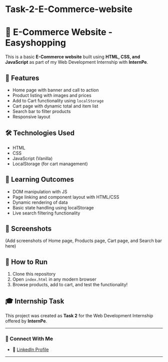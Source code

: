 # Task-2-E-Commerce-website
# 🛒 E-Commerce Website - Easyshopping 

This is a basic **E-Commerce website** built using **HTML, CSS, and JavaScript** as part of my Web Development Internship with **InternPe**.

## 📌 Features
- Home page with banner and call to action
- Product listing with images and prices
- Add to Cart functionality using `localStorage`
- Cart page with dynamic total and item list
- Search bar to filter products
- Responsive layout

## 🛠️ Technologies Used
- HTML
- CSS
- JavaScript (Vanilla)
- LocalStorage (for cart management)

## 🧠 Learning Outcomes
- DOM manipulation with JS
- Page linking and component layout with HTML/CSS
- Dynamic rendering of data
- Basic state handling using localStorage
- Live search filtering functionality

## 📸 Screenshots
(Add screenshots of Home page, Products page, Cart page, and Search bar here)

## 🚀 How to Run
1. Clone this repository
2. Open `index.html` in any modern browser
3. Browse products, add to cart, and test the functionality!

## 🎓 Internship Task
This project was created as **Task 2** for the Web Development Internship offered by **InternPe**.

---

### 🔗 Connect With Me
- 💼 [LinkedIn Profile](https://www.linkedin.com/in/yourusername)

---
